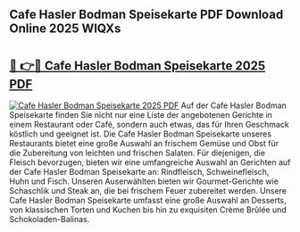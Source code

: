 ## Cafe Hasler Bodman Speisekarte PDF Download Online 2025 WlQXs

# <h2><a href="http://gc9wo6.nevu.top/?p=Cafe+Hasler+Bodman+Speisekarte">🔗 👉🔴 Cafe Hasler Bodman Speisekarte 2025 PDF</a></h2>

[![Cafe Hasler Bodman Speisekarte 2025 PDF](https://i.imgur.com/dBaPXMq.png)](http://gc9wo6.nevu.top/?p=Cafe+Hasler+Bodman+Speisekarte)
Auf der Cafe Hasler Bodman Speisekarte finden Sie nicht nur eine Liste der angebotenen Gerichte in einem Restaurant oder Café, sondern auch etwas, das für Ihren Geschmack köstlich und geeignet ist. Die Cafe Hasler Bodman Speisekarte unseres Restaurants bietet eine große Auswahl an frischem Gemüse und Obst für die Zubereitung von leichten und frischen Salaten. Für diejenigen, die Fleisch bevorzugen, bieten wir eine umfangreiche Auswahl an Gerichten auf der Cafe Hasler Bodman Speisekarte an: Rindfleisch, Schweinefleisch, Huhn und Fisch. Unseren Auserwählten bieten wir Gourmet-Gerichte wie Schaschlik und Steak an, die bei frischem Feuer zubereitet werden. Unsere Cafe Hasler Bodman Speisekarte umfasst eine große Auswahl an Desserts, von klassischen Torten und Kuchen bis hin zu exquisiten Crème Brûlée und Schokoladen-Balinas.

